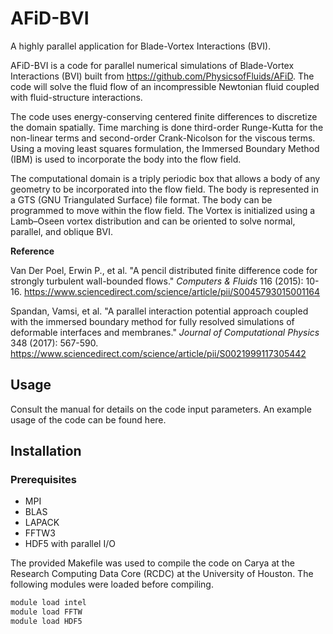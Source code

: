 # AFiD-BVI
A highly parallel application for Blade-Vortex Interactions (BVI). 

AFiD-BVI is a code for parallel numerical simulations of Blade-Vortex Interactions (BVI) built from https://github.com/PhysicsofFluids/AFiD. The code will solve the fluid flow of an incompressible Newtonian fluid coupled with fluid-structure interactions.

The code uses energy-conserving centered finite differences to discretize the domain spatially. Time marching is done third-order Runge-Kutta for the non-linear terms and second-order Crank-Nicolson for the viscous terms. Using a moving least squares formulation, the Immersed Boundary Method (IBM) is used to incorporate the body into the flow field.

The computational domain is a triply periodic box that allows a body of any geometry to be incorporated into the flow field. The body is represented in a GTS (GNU Triangulated Surface) file format. The body can be programmed to move within the flow field. The Vortex is initialized using a Lamb–Oseen vortex distribution and can be oriented to solve normal, parallel, and oblique BVI. 

**Reference**

Van Der Poel, Erwin P., et al. "A pencil distributed finite difference code for strongly turbulent wall-bounded flows." *Computers & Fluids* 116 (2015): 10-16. https://www.sciencedirect.com/science/article/pii/S0045793015001164

Spandan, Vamsi, et al. "A parallel interaction potential approach coupled with the immersed boundary method for fully resolved simulations of deformable interfaces and membranes." *Journal of Computational Physics* 348 (2017): 567-590. https://www.sciencedirect.com/science/article/pii/S0021999117305442

## Usage

Consult the manual for details on the code input parameters. An example usage of the code can be found here.

## Installation 

### Prerequisites

* MPI
* BLAS
* LAPACK
* FFTW3
* HDF5 with parallel I/O

The provided Makefile was used to compile the code on Carya at the Research Computing Data Core (RCDC) at the University of Houston. The following modules were loaded before compiling.

```bash
module load intel
module load FFTW
module load HDF5
```




 



